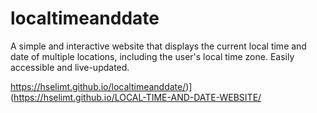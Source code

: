 # localtimeanddate
A simple and interactive website that displays the current local time and date of multiple locations, including the user's local time zone. Easily accessible and live-updated.

https://hselimt.github.io/localtimeanddate/)](https://hselimt.github.io/LOCAL-TIME-AND-DATE-WEBSITE/
